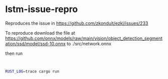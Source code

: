 # lstm-issue-repro

Reproduces the issue in https://github.com/zkonduit/ezkl/issues/233

To reproduce download the file at https://github.com/onnx/models/raw/main/vision/object_detection_segmentation/ssd/model/ssd-10.onnx to ./src/network.onnx

then run

```bash 


RUST_LOG=trace cargo run 

```
